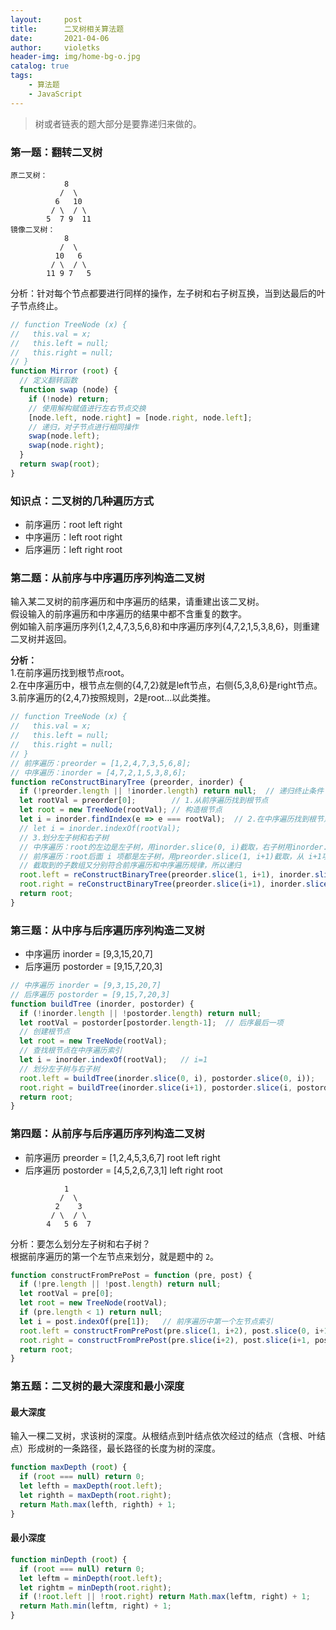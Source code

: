 ```yaml
---
layout:     post
title:      二叉树相关算法题
date:       2021-04-06
author:     violetks
header-img: img/home-bg-o.jpg
catalog: true
tags:
    - 算法题
    - JavaScript
---
```


> 树或者链表的题大部分是要靠递归来做的。

### 第一题：翻转二叉树
```
原二叉树：
    	    8
    	   /  \
    	  6   10
    	 / \  / \
    	5  7 9  11
镜像二叉树：
    	    8
    	   /  \
    	  10   6
    	 / \  / \
    	11 9 7   5
```

分析：针对每个节点都要进行同样的操作，左子树和右子树互换，当到达最后的叶子节点终止。<br>
```javascript
// function TreeNode (x) {
//   this.val = x;
//   this.left = null;
//   this.right = null;
// }
function Mirror (root) {
  // 定义翻转函数
  function swap (node) {
    if (!node) return;
    // 使用解构赋值进行左右节点交换
    [node.left, node.right] = [node.right, node.left];
    // 递归，对子节点进行相同操作
    swap(node.left);
    swap(node.right);
  }
  return swap(root);
}
```

### 知识点：二叉树的几种遍历方式
- 前序遍历：root left right
- 中序遍历：left root right
- 后序遍历：left right root

### 第二题：从前序与中序遍历序列构造二叉树
输入某二叉树的前序遍历和中序遍历的结果，请重建出该二叉树。<br>
假设输入的前序遍历和中序遍历的结果中都不含重复的数字。<br>
例如输入前序遍历序列{1,2,4,7,3,5,6,8}和中序遍历序列{4,7,2,1,5,3,8,6}，则重建二叉树并返回。<br>

**分析：**<br>
1.在前序遍历找到根节点root。<br>
2.在中序遍历中，根节点左侧的{4,7,2}就是left节点，右侧{5,3,8,6}是right节点。<br>
3.前序遍历的{2,4,7}按照规则，2是root...以此类推。

```javascript
// function TreeNode (x) {
//   this.val = x;
//   this.left = null;
//   this.right = null;
// }
// 前序遍历：preorder = [1,2,4,7,3,5,6,8];
// 中序遍历：inorder = [4,7,2,1,5,3,8,6];
function reConstructBinaryTree (preorder, inorder) {
  if (!preorder.length || !inorder.length) return null;  // 递归终止条件
  let rootVal = preorder[0];        // 1.从前序遍历找到根节点
  let root = new TreeNode(rootVal); // 构造根节点
  let i = inorder.findIndex(e => e === rootVal);  // 2.在中序遍历找到根节点的索引
  // let i = inorder.indexOf(rootVal);
  // 3.划分左子树和右子树
  // 中序遍历：root的左边是左子树，用inorder.slice(0, i)截取，右子树用inorder.slice(i+1)截取。
  // 前序遍历：root后面 i 项都是左子树，用preorder.slice(1, i+1)截取，从 i+1项都是右子树，用preorder.slice(i+1)截取。
  // 截取到的子数组又分别符合前序遍历和中序遍历规律，所以递归
  root.left = reConstructBinaryTree(preorder.slice(1, i+1), inorder.slice(0, i));
  root.right = reConstructBinaryTree(preorder.slice(i+1), inorder.slice(i+1));
  return root;
}
```

### 第三题：从中序与后序遍历序列构造二叉树
- 中序遍历 inorder = [9,3,15,20,7]
- 后序遍历 postorder = [9,15,7,20,3]

```javascript
// 中序遍历 inorder = [9,3,15,20,7]
// 后序遍历 postorder = [9,15,7,20,3]
function buildTree (inorder, postorder) {
  if (!inorder.length || !postorder.length) return null;
  let rootVal = postorder[postorder.length-1];  // 后序最后一项
  // 创建根节点
  let root = new TreeNode(rootVal);
  // 查找根节点在中序遍历索引
  let i = inorder.indexOf(rootVal);   // i=1
  // 划分左子树与右子树
  root.left = buildTree(inorder.slice(0, i), postorder.slice(0, i));
  root.right = buildTree(inorder.slice(i+1), postorder.slice(i, postorder.length-1));
  return root;
}
```

### 第四题：从前序与后序遍历序列构造二叉树
- 前序遍历 preorder = [1,2,4,5,3,6,7]   root left right
- 后序遍历 postorder = [4,5,2,6,7,3,1]  left right root

```
    	    1
    	   /  \
    	  2    3
    	 / \  / \
    	4   5 6  7
```

分析：要怎么划分左子树和右子树？<br>
根据前序遍历的第一个左节点来划分，就是题中的 `2`。<br>
```javascript
function constructFromPrePost = function (pre, post) {
  if (!pre.length || !post.length) return null;
  let rootVal = pre[0];
  let root = new TreeNode(rootVal);
  if (pre.length < 1) return null;
  let i = post.indexOf(pre[1]);   // 前序遍历中第一个左节点索引
  root.left = constructFromPrePost(pre.slice(1, i+2), post.slice(0, i+1));
  root.right = constructFromPrePost(pre.slice(i+2), post.slice(i+1, post.length-1));
  return root;
}
```

### 第五题：二叉树的最大深度和最小深度

#### 最大深度
输入一棵二叉树，求该树的深度。从根结点到叶结点依次经过的结点（含根、叶结点）形成树的一条路径，最长路径的长度为树的深度。<br>
```javascript
function maxDepth (root) {
  if (root === null) return 0;
  let lefth = maxDepth(root.left);
  let righth = maxDepth(root.right);
  return Math.max(lefth, righth) + 1;
}
```

#### 最小深度
```javascript
function minDepth (root) {
  if (root === null) return 0;
  let leftm = minDepth(root.left);
  let rightm = minDepth(root.right);
  if (!root.left || !root.right) return Math.max(leftm, right) + 1;
  return Math.min(leftm, right) + 1;
}
```